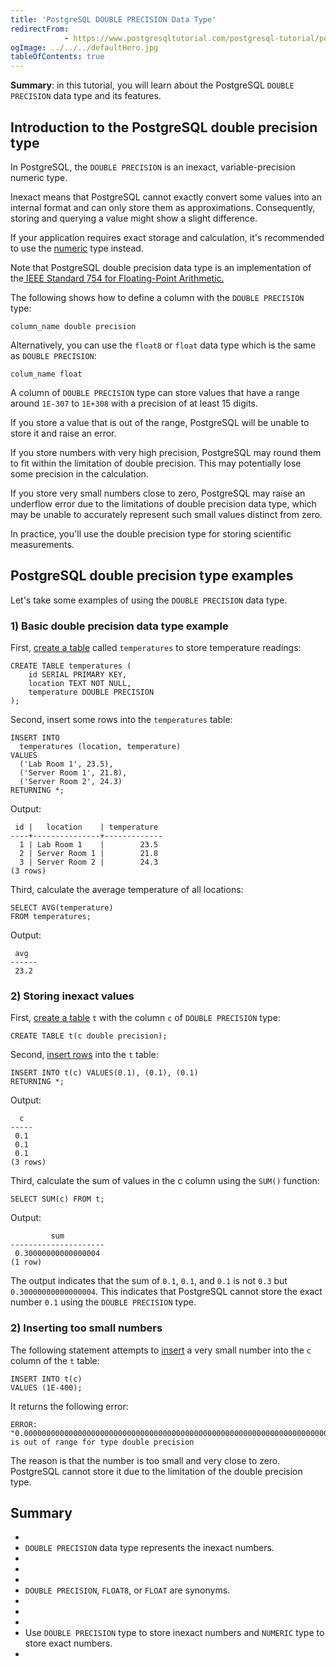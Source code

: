 ```yaml
---
title: 'PostgreSQL DOUBLE PRECISION Data Type'
redirectFrom: 
            - https://www.postgresqltutorial.com/postgresql-tutorial/postgresql-double-precision-type/
ogImage: ../../../defaultHero.jpg
tableOfContents: true
---
```

<!-- wp:paragraph -->

**Summary**: in this tutorial, you will learn about the PostgreSQL `DOUBLE PRECISION` data type and its features.

<!-- /wp:paragraph -->

<!-- wp:heading -->

## Introduction to the PostgreSQL double precision type

<!-- /wp:heading -->

<!-- wp:paragraph -->

In PostgreSQL, the `DOUBLE PRECISION` is an inexact, variable-precision numeric type.

<!-- /wp:paragraph -->

<!-- wp:paragraph -->

Inexact means that PostgreSQL cannot exactly convert some values into an internal format and can only store them as approximations. Consequently, storing and querying a value might show a slight difference.

<!-- /wp:paragraph -->

<!-- wp:paragraph -->

If your application requires exact storage and calculation, it's recommended to use the [numeric](https://www.postgresqltutorial.com/postgresql-tutorial/postgresql-numeric/) type instead.

<!-- /wp:paragraph -->

<!-- wp:paragraph {"className":"note"} -->

Note that PostgreSQL double precision data type is an implementation of the[ IEEE Standard 754 for Floating-Point Arithmetic.](https://ieeexplore.ieee.org/document/8766229)

<!-- /wp:paragraph -->

<!-- wp:paragraph -->

The following shows how to define a column with the `DOUBLE PRECISION` type:

<!-- /wp:paragraph -->

<!-- wp:code {"language":"sql"} -->

```
column_name double precision
```

<!-- /wp:code -->

<!-- wp:paragraph -->

Alternatively, you can use the `float8` or `float` data type which is the same as `DOUBLE PRECISION`:

<!-- /wp:paragraph -->

<!-- wp:code {"language":"sql"} -->

```
colum_name float
```

<!-- /wp:code -->

<!-- wp:paragraph -->

A column of `DOUBLE PRECISION` type can store values that have a range around `1E-307` to `1E+308` with a precision of at least 15 digits.

<!-- /wp:paragraph -->

<!-- wp:paragraph -->

If you store a value that is out of the range, PostgreSQL will be unable to store it and raise an error.

<!-- /wp:paragraph -->

<!-- wp:paragraph -->

If you store numbers with very high precision, PostgreSQL may round them to fit within the limitation of double precision. This may potentially lose some precision in the calculation.

<!-- /wp:paragraph -->

<!-- wp:paragraph -->

If you store very small numbers close to zero, PostgreSQL may raise an underflow error due to the limitations of double precision data type, which may be unable to accurately represent such small values distinct from zero.

<!-- /wp:paragraph -->

<!-- wp:paragraph -->

In practice, you'll use the double precision type for storing scientific measurements.

<!-- /wp:paragraph -->

<!-- wp:heading -->

## PostgreSQL double precision type examples

<!-- /wp:heading -->

<!-- wp:paragraph -->

Let's take some examples of using the `DOUBLE PRECISION` data type.

<!-- /wp:paragraph -->

<!-- wp:heading {"level":3} -->

### 1) Basic double precision data type example

<!-- /wp:heading -->

<!-- wp:paragraph -->

First, [create a table](https://www.postgresqltutorial.com/postgresql-tutorial/postgresql-create-table/) called `temperatures` to store temperature readings:

<!-- /wp:paragraph -->

<!-- wp:code {"language":"sql"} -->

```
CREATE TABLE temperatures (
    id SERIAL PRIMARY KEY,
    location TEXT NOT NULL,
    temperature DOUBLE PRECISION
);
```

<!-- /wp:code -->

<!-- wp:paragraph -->

Second, insert some rows into the `temperatures` table:

<!-- /wp:paragraph -->

<!-- wp:code {"language":"sql"} -->

```
INSERT INTO
  temperatures (location, temperature)
VALUES
  ('Lab Room 1', 23.5),
  ('Server Room 1', 21.8),
  ('Server Room 2', 24.3)
RETURNING *;
```

<!-- /wp:code -->

<!-- wp:paragraph -->

Output:

<!-- /wp:paragraph -->

<!-- wp:code -->

```
 id |   location    | temperature
----+---------------+-------------
  1 | Lab Room 1    |        23.5
  2 | Server Room 1 |        21.8
  3 | Server Room 2 |        24.3
(3 rows)
```

<!-- /wp:code -->

<!-- wp:paragraph -->

Third, calculate the average temperature of all locations:

<!-- /wp:paragraph -->

<!-- wp:code {"language":"sql"} -->

```
SELECT AVG(temperature)
FROM temperatures;
```

<!-- /wp:code -->

<!-- wp:paragraph -->

Output:

<!-- /wp:paragraph -->

<!-- wp:code -->

```
 avg
------
 23.2
```

<!-- /wp:code -->

<!-- wp:heading {"level":3} -->

### 2) Storing inexact values

<!-- /wp:heading -->

<!-- wp:paragraph -->

First, [create a table](https://www.postgresqltutorial.com/postgresql-tutorial/postgresql-create-table/) `t` with the column `c` of `DOUBLE PRECISION` type:

<!-- /wp:paragraph -->

<!-- wp:code {"language":"sql"} -->

```
CREATE TABLE t(c double precision);
```

<!-- /wp:code -->

<!-- wp:paragraph -->

Second, [insert rows](https://www.postgresqltutorial.com/postgresql-tutorial/postgresql-insert-multiple-rows/) into the `t` table:

<!-- /wp:paragraph -->

<!-- wp:code {"language":"sql"} -->

```
INSERT INTO t(c) VALUES(0.1), (0.1), (0.1)
RETURNING *;
```

<!-- /wp:code -->

<!-- wp:paragraph -->

Output:

<!-- /wp:paragraph -->

<!-- wp:code {"language":"sql"} -->

```
  c
-----
 0.1
 0.1
 0.1
(3 rows)
```

<!-- /wp:code -->

<!-- wp:paragraph -->

Third, calculate the sum of values in the c column using the `SUM()` function:

<!-- /wp:paragraph -->

<!-- wp:code {"language":"sql"} -->

```
SELECT SUM(c) FROM t;
```

<!-- /wp:code -->

<!-- wp:paragraph -->

Output:

<!-- /wp:paragraph -->

<!-- wp:code {"language":"sql"} -->

```
         sum
---------------------
 0.30000000000000004
(1 row)
```

<!-- /wp:code -->

<!-- wp:paragraph -->

The output indicates that the sum of `0.1`, `0.1`, and `0.1` is not `0.3` but `0.30000000000000004`. This indicates that PostgreSQL cannot store the exact number `0.1` using the `DOUBLE PRECISION` type.

<!-- /wp:paragraph -->

<!-- wp:heading {"level":3} -->

### 2) Inserting too small numbers

<!-- /wp:heading -->

<!-- wp:paragraph -->

The following statement attempts to [insert](https://www.postgresqltutorial.com/postgresql-tutorial/postgresql-insert/) a very small number into the `c` column of the `t` table:

<!-- /wp:paragraph -->

<!-- wp:code {"language":"sql"} -->

```
INSERT INTO t(c)
VALUES (1E-400);
```

<!-- /wp:code -->

<!-- wp:paragraph -->

It returns the following error:

<!-- /wp:paragraph -->

<!-- wp:code {"language":"sql"} -->

```
ERROR:  "0.0000000000000000000000000000000000000000000000000000000000000000000000000000000000000000000000000000000000000000000000000000000000000000000000000000000000000000000000000000000000000000000000000000000000000000000000000000000000000000000000000000000000000000000000000000000000000000000000000000000000000000000000000000000000000000000000000000000000000000000000000000000000000000000000000000000000000001" is out of range for type double precision
```

<!-- /wp:code -->

<!-- wp:paragraph -->

The reason is that the number is too small and very close to zero. PostgreSQL cannot store it due to the limitation of the double precision type.

<!-- /wp:paragraph -->

<!-- wp:heading -->

## Summary

<!-- /wp:heading -->

<!-- wp:list -->

- <!-- wp:list-item -->
- `DOUBLE PRECISION` data type represents the inexact numbers.
- <!-- /wp:list-item -->
-
- <!-- wp:list-item -->
- `DOUBLE PRECISION`, `FLOAT8`, or `FLOAT` are synonyms.
- <!-- /wp:list-item -->
-
- <!-- wp:list-item -->
- Use `DOUBLE PRECISION` type to store inexact numbers and `NUMERIC` type to store exact numbers.
- <!-- /wp:list-item -->

<!-- /wp:list -->

